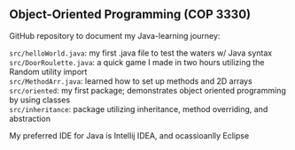 ## Object-Oriented Programming (COP 3330)

GitHub repository to document my Java-learning journey:

```src/helloWorld.java```: my first .java file to test the waters w/ Java syntax<br>
```src/DoorRoulette.java```: a quick game I made in two hours utilizing the Random utility import<br>
```src/MethodArr.java```: learned how to set up methods and 2D arrays<br>
```src/oriented```: my first package; demonstrates object oriented programming by using classes<br>
```src/inheritance```: package utilizing inheritance, method overriding, and abstraction<br>

My preferred IDE for Java is Intellij IDEA, and ocassioanlly Eclipse
